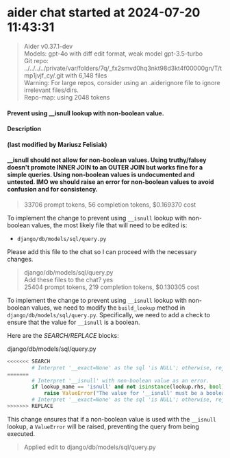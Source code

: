 
# aider chat started at 2024-07-20 11:43:31

> Aider v0.37.1-dev  
> Models: gpt-4o with diff edit format, weak model gpt-3.5-turbo  
> Git repo: ../../../../private/var/folders/7q/_fx2smvd0hq3nkt98d3kt4f00000gn/T/tmp1jvjf_cy/.git with 6,148 files  
> Warning: For large repos, consider using an .aiderignore file to ignore irrelevant files/dirs.  
> Repo-map: using 2048 tokens  

#### Prevent using __isnull lookup with non-boolean value.  
#### Description  
#### 	   
#### 		(last modified by Mariusz Felisiak)  
#### 	   
#### __isnull should not allow for non-boolean values. Using truthy/falsey doesn't promote INNER JOIN to an OUTER JOIN but works fine for a simple queries. Using non-boolean values is ​undocumented and untested. IMO we should raise an error for non-boolean values to avoid confusion and for consistency.  
> 33706 prompt tokens, 56 completion tokens, $0.169370 cost  

To implement the change to prevent using `__isnull` lookup with non-boolean values, the most likely file that will need to be edited is:

- `django/db/models/sql/query.py`

Please add this file to the chat so I can proceed with the necessary changes.

> django/db/models/sql/query.py  
> Add these files to the chat? yes  
> 25404 prompt tokens, 219 completion tokens, $0.130305 cost  

To implement the change to prevent using `__isnull` lookup with non-boolean values, we need to modify the `build_lookup` method in `django/db/models/sql/query.py`. Specifically, we need to add a check to ensure that the value for `__isnull` is a boolean.

Here are the *SEARCH/REPLACE* blocks:

django/db/models/sql/query.py
```python
<<<<<<< SEARCH
        # Interpret '__exact=None' as the sql 'is NULL'; otherwise, reject all
=======
        # Interpret '__isnull' with non-boolean value as an error.
        if lookup_name == 'isnull' and not isinstance(lookup.rhs, bool):
            raise ValueError("The value for '__isnull' must be a boolean.")
        # Interpret '__exact=None' as the sql 'is NULL'; otherwise, reject all
>>>>>>> REPLACE
```

This change ensures that if a non-boolean value is used with the `__isnull` lookup, a `ValueError` will be raised, preventing the query from being executed.

> Applied edit to django/db/models/sql/query.py  

